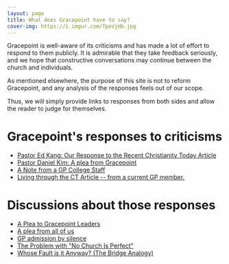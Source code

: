 ```yaml
---
layout: page
title: What does Gracepoint have to say?
cover-img: https://i.imgur.com/TpoVjHb.jpg
---
```


Gracepoint is well-aware of its criticisms and has made a lot of effort to respond to them publicly. It is admirable that they take feedback seriously, and we hope that constructive conversations may continue between the church and individuals.

As mentioned elsewhere, the purpose of this site is not to reform Gracepoint, and any analysis of the responses feels out of our scope.

Thus, we will simply provide links to responses from both sides and allow the reader to judge for themselves.

# Gracepoint's responses to criticisms
- [Pastor Ed Kang: Our Response to the Recent Christianity Today Article](https://www.reddit.com/r/GracepointChurch/comments/xlgb9g/ed_kangs_response/)
- [Pastor Daniel Kim: A plea from Gracepoint](https://www.reddit.com/r/GracepointChurch/comments/syzdcr/a_plea_from_gracepoint/)
- [A Note from a GP College Staff](https://www.reddit.com/r/GracepointChurch/comments/xmax3m/a_note_from_a_gp_college_staff/)
- [Living through the CT Article -- from a current GP member.](https://www.reddit.com/r/GracepointChurch/comments/y9ixnk/living_through_the_ct_article_from_a_current_gp/)

# Discussions about those responses
- [A Plea to Gracepoint Leaders](https://www.reddit.com/r/GracepointChurch/comments/xq2o3x/a_plea_to_gracepoint_leaders/)
- [A plea from all of us](https://www.reddit.com/r/GracepointChurch/comments/t1ugde/a_plea_from_all_of_us/)
- [GP admission by silence](https://www.reddit.com/r/GracepointChurch/comments/xpmvgf/gp_admission_by_silen)
- [The Problem with "No Church Is Perfect"](https://www.reddit.com/r/GracepointChurch/comments/tyier2/the_problem_with_no_church_is_perfect/)
- [Whose Fault is it Anyway? (The Bridge Analogy)](https://www.reddit.com/r/GracepointChurch/comments/y6jyuu/whose_fault_is_it_anyway_the_bridge_analogy/)